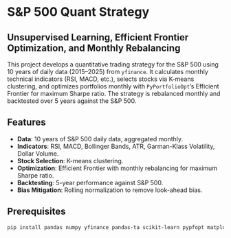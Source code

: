 # S&P 500 Quant Strategy
## Unsupervised Learning, Efficient Frontier Optimization, and Monthly Rebalancing

This project develops a quantitative trading strategy for the S&P 500 using 10 years of daily data (2015–2025) from `yfinance`. It calculates monthly technical indicators (RSI, MACD, etc.), selects stocks via K-means clustering, and optimizes portfolios monthly with `PyPortfolioOpt`’s Efficient Frontier for maximum Sharpe ratio. The strategy is rebalanced monthly and backtested over 5 years against the S&P 500.

## Features
- **Data**: 10 years of S&P 500 daily data, aggregated monthly.
- **Indicators**: RSI, MACD, Bollinger Bands, ATR, Garman-Klass Volatility, Dollar Volume.
- **Stock Selection**: K-means clustering.
- **Optimization**: Efficient Frontier with monthly rebalancing for maximum Sharpe ratio.
- **Backtesting**: 5-year performance against S&P 500.
- **Bias Mitigation**: Rolling normalization to remove look-ahead bias.

## Prerequisites
```bash
pip install pandas numpy yfinance pandas-ta scikit-learn pypfopt matplotlib
